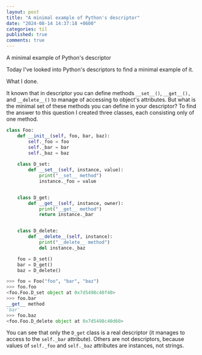 ```yaml
---
layout: post
title: "A minimal example of Python's descriptor"
date: "2024-08-14 14:37:18 +0600"
categories: til
published: true
comments: true
---
```


A minimal example of Python's descriptor

Today I've looked into Python's descriptors to find a minimal example of it.

What I done.
 
It known that in descriptor you can define methods `__set__()`, `__get__(),` and `__delete__()` to manage of accessing to object's attributes. But what is the minimal set of these methods you can define in your descriptor? To find the answer to this question I created three classes, each consisting only of one method.
```python
class Foo:
    def __init__(self, foo, bar, baz):
        self._foo = foo
        self._bar = bar
        self._baz = baz
    
    class D_set:
        def __set__(self, instance, value):
            print("__set__ method")
            instance._foo = value


    class D_get:
        def __get__(self, instance, owner):
            print("__get__ method")
            return instance._bar


    class D_delete:
        def __delete__(self, instance):
            print("__delete__ method")
            del instance._baz

    foo = D_set()
    bar = D_get()
    baz = D_delete()
```

```python
>>> foo = Foo("foo", "bar", "baz")
>>> foo.foo
<foo.Foo.D_set object at 0x7d5498c40f40>
>>> foo.bar
__get__ method
'bar'
>>> foo.baz
<foo.Foo.D_delete object at 0x7d5498c40d60>
```

You can see that only the `D_get` class is a real descriptor (it manages to access to the `self._bar` attribute). Others are not descriptors, because values of `self._foo` and `self._baz` attributes are instances, not strings.